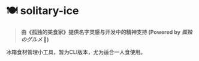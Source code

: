 # 🍽 solitary-ice
> **由《孤独的美食家》提供名字灵感与开发中的精神支持 (Powered by *孤独のグルメ* 🤪)**

 冰箱食材管理小工具，暂为CLI版本，尤为适合一人食使用。



